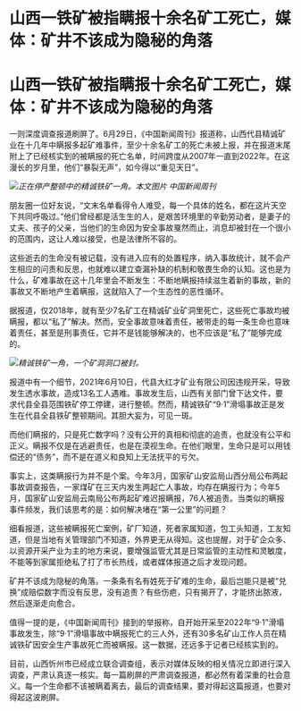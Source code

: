 # 山西一铁矿被指瞒报十余名矿工死亡，媒体：矿井不该成为隐秘的角落

# 山西一铁矿被指瞒报十余名矿工死亡，媒体：矿井不该成为隐秘的角落

一则深度调查报道刷屏了。6月29日，《中国新闻周刊》报道称，山西代县精诚矿业在十几年中瞒报多起矿难事件，至少十余名矿工的死亡未被上报，并在报道末尾附上了已经核实到的被瞒报的死亡名单，时间跨度从2007年一直到2022年。在这漫长的岁月里，他们“暴裂无声”，如今得以“重见天日”。

![](https://inews.gtimg.com/newsapp_bt/0/15810488369/1000)_正在停产整顿中的精诚铁矿一角。本文图片
中国新闻周刊_

朋友圈一位好友说，“文末名单看得令人难受，每一个具体的姓名，都在这片天空下共同呼吸过。”他们曾经都是活生生的人，是艰苦环境里的辛勤劳动者，是妻子的丈夫、孩子的父亲，当他们的生命因为安全事故戛然而止，消息却被封在一个很小的范围内，这让人难以接受，也是法律所不容的。

这些逝去的生命没有被记载，没有进入应有的处置程序，纳入事故统计，就不会产生相应的问责和反思，也就难以建立查漏补缺的机制和敬畏生命的认知。这也是为什么，矿难事故在这十几年里会不断发生：不断地瞒报持续滋生着新的事故，新的事故又不断地产生着瞒报，这就陷入了一个生态性的恶性循环。

据报道，仅2018年，就有至少7名矿工在精诚矿业矿洞里死亡，这些死亡事故均被瞒报，都以“私了”解决。然而，安全事故意味着责任，被带走的每一条生命也意味着责任，甚至是刑事责任，它并不是钱能够解决的，也不应该是“私了”能够完成的。

![](https://inews.gtimg.com/newsapp_bt/0/15810488371/1000)_精诚铁矿一角，一个矿洞洞口被封。_

报道中有一个细节，2021年6月10日，代县大红才矿业有限公司因违规开采，导致发生透水事故，造成13名工人遇难。事故发生后，山西有关部门曾下达文件，要求代县全县范围铁矿停工停建，进行整顿。然而，精诚铁矿“9·1”滑塌事故正是发生在代县全县铁矿整顿期间。其胆大妄为，可见一斑。

而他们瞒报的，只是死亡数字吗？没有公开的真相和彻底的追责，也就没有公平和正义。瞒报不仅是在逃避责任，也是在漠视生命。在他们眼里，生命只是可以用钱偿还的“债务”，而不是在道义和良知上无法抚平的亏欠。

事实上，这类瞒报行为并不是个案。今年3月，国家矿山安监局山西分局公布两起事故调查报告，一家煤矿在三天内发生两起亡人事故，均存在瞒报行为；今年5月，国家矿山安监局云南局公布两起矿难迟报瞒报，76人被追责。当类似的瞒报事件频发，我们该思考的是：如何解决堵在“第一公里”的问题？

细看报道，这些被瞒报死亡案例，矿厂知道，死者家属知道，包工头知道，工友知道，但是当地有关管理部门不知道，外界更无从得知。这也提醒，对于矿企众多、以资源开采产业为主的地方来说，要增强监管尤其是日常监管的主动性和灵敏度，不能等到家属拒绝私了打了市长热线，或者媒体报道之后才发现问题。

矿井不该成为隐秘的角落。一条条有名有姓死于矿难的生命，最后岂能只是被“兑换”成赔偿数字而没有反思，没有追责？有些伤疤，只有揭开了，才能挤出脓液，然后逐渐走向愈合。

值得一提的是，《中国新闻周刊》接到的举报称，自开始开采至2022年“9·1”滑塌事故发生，除“9·1”滑塌事故中瞒报死亡的三人外，还有30多名矿山工作人员在精诚铁矿因安全生产事故死亡而被瞒报。这一数据，还远多于记者已经核实到的。

目前，山西忻州市已经成立联合调查组，表示对媒体反映的相关情况立即进行深入调查，严肃认真逐一核实。每一篇刷屏的严肃调查报道，都必然有着深重的社会意义。每一个生命都不该被瞒着离去，最后的调查结果，要对得起这篇报道，也要对得起这波刷屏。

